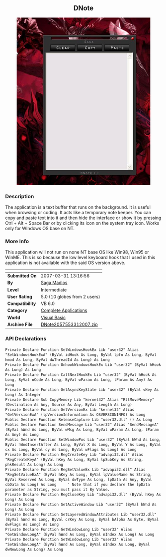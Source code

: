﻿<div align="center">

## DNote

<img src="PIC20073312346438564.JPG">
</div>

### Description

The application is a text buffer that runs on the background. It is useful when browsing or coding. It acts like a temporary note keeper. You can copy and paste text into it and then hide the interface or show it by pressing Ctrl + Alt + Space Bar or by clicking its icon on the system tray icon. Works only for WIndows OS base on NT.
 
### More Info
 
This application will not run on none NT base OS like Win98, Win95 or WinME. This is so because the low level keyboard hook that I used in this application is not available with the said OS version above.


<span>             |<span>
---                |---
**Submitted On**   |2007-03-31 13:16:56
**By**             |[Saga Madlos](https://github.com/Planet-Source-Code/PSCIndex/blob/master/ByAuthor/saga-madlos.md)
**Level**          |Intermediate
**User Rating**    |5.0 (10 globes from 2 users)
**Compatibility**  |VB 6\.0
**Category**       |[Complete Applications](https://github.com/Planet-Source-Code/PSCIndex/blob/master/ByCategory/complete-applications__1-27.md)
**World**          |[Visual Basic](https://github.com/Planet-Source-Code/PSCIndex/blob/master/ByWorld/visual-basic.md)
**Archive File**   |[DNote2057553312007\.zip](https://github.com/Planet-Source-Code/saga-madlos-dnote__1-68254/archive/master.zip)

### API Declarations

```
Private Declare Function SetWindowsHookEx Lib "user32" Alias "SetWindowsHookExA" (ByVal idHook As Long, ByVal lpfn As Long, ByVal hmod As Long, ByVal dwThreadId As Long) As Long
Private Declare Function UnhookWindowsHookEx Lib "user32" (ByVal hHook As Long) As Long
Private Declare Function CallNextHookEx Lib "user32" (ByVal hHook As Long, ByVal nCode As Long, ByVal wParam As Long, lParam As Any) As Long
Private Declare Function GetAsyncKeyState Lib "user32" (ByVal vKey As Long) As Integer
Private Declare Sub CopyMemory Lib "kernel32" Alias "RtlMoveMemory" (Destination As Any, Source As Any, ByVal Length As Long)
Private Declare Function GetVersionEx Lib "kernel32" Alias "GetVersionExA" (lpVersionInformation As OSVERSIONINFO) As Long
Public Declare Function ReleaseCapture Lib "user32.dll" () As Long
Public Declare Function SendMessage Lib "user32" Alias "SendMessageA" (ByVal hWnd As Long, ByVal wMsg As Long, ByVal wParam As Long, lParam As Any) As Long
Public Declare Function SetWindowPos Lib "user32" (ByVal hWnd As Long, ByVal hWndInsertAfter As Long, ByVal X As Long, ByVal Y As Long, ByVal cx As Long, ByVal cy As Long, ByVal wFlags As Long) As Long
Private Declare Function RegCreateKey Lib "advapi32.dll" Alias "RegCreateKeyA" (ByVal hKey As Long, ByVal lpSubKey As String, phkResult As Long) As Long
Private Declare Function RegSetValueEx Lib "advapi32.dll" Alias "RegSetValueExA" (ByVal hKey As Long, ByVal lpValueName As String, ByVal Reserved As Long, ByVal dwType As Long, lpData As Any, ByVal cbData As Long) As Long     ' Note that if you declare the lpData parameter as String, you must pass it By Value.
Private Declare Function RegCloseKey Lib "advapi32.dll" (ByVal hKey As Long) As Long
Private Declare Function SetActiveWindow Lib "user32" (ByVal hWnd As Long) As Long
Private Declare Function SetLayeredWindowAttributes Lib "user32.dll" (ByVal hWnd As Long, ByVal crKey As Long, ByVal bAlpha As Byte, ByVal dwFlags As Long) As Long
Private Declare Function GetWindowLong Lib "user32" Alias "GetWindowLongA" (ByVal hWnd As Long, ByVal nIndex As Long) As Long
Private Declare Function SetWindowLong Lib "user32" Alias "SetWindowLongA" (ByVal hWnd As Long, ByVal nIndex As Long, ByVal dwNewLong As Long) As Long
```





